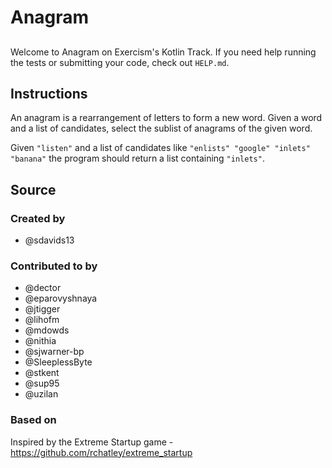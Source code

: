 # Anagram
##
Welcome to Anagram on Exercism's Kotlin Track.
If you need help running the tests or submitting your code, check out `HELP.md`.

## Instructions

An anagram is a rearrangement of letters to form a new word.
Given a word and a list of candidates, select the sublist of anagrams of the given word.

Given `"listen"` and a list of candidates like `"enlists" "google"
"inlets" "banana"` the program should return a list containing
`"inlets"`.

## Source

### Created by

- @sdavids13

### Contributed to by

- @dector
- @eparovyshnaya
- @jtigger
- @lihofm
- @mdowds
- @nithia
- @sjwarner-bp
- @SleeplessByte
- @stkent
- @sup95
- @uzilan

### Based on

Inspired by the Extreme Startup game - https://github.com/rchatley/extreme_startup